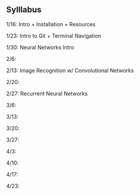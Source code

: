 ## Sylllabus
1/16: Intro + Installation + Resources 

1/23: Intro to Git + Terminal Navigation

1/30: Neural Networks Intro

2/6:  

2/13: Image Recognition w/ Convolutional Networks

2/20:

2/27: Recurrent Neural Networks

3/6: 

3/13:

3/20:

3/27:

4/3:

4/10:

4/17:

4/23:

